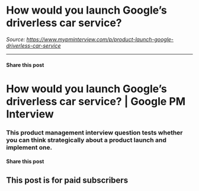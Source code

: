 # How would you launch Google’s driverless car service?

*Source: https://www.mypminterview.com/p/product-launch-google-driverless-car-service*

---

#### Share this post

# How would you launch Google’s driverless car service? | Google PM Interview

### This product management interview question tests whether you can think strategically about a product launch and implement one.

#### Share this post

## This post is for paid subscribers

